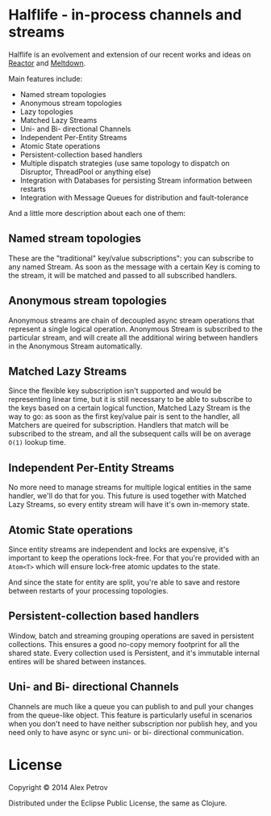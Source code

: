 # Halflife - in-process channels and streams

Halflife is an evolvement and extension of our recent works and ideas on
[Reactor]() and [Meltdown]().

Main features include:

  * Named stream topologies
  * Anonymous stream topologies
  * Lazy topologies
  * Matched Lazy Streams
  * Uni- and Bi- directional Channels 
  * Independent Per-Entity Streams
  * Atomic State operations
  * Persistent-collection based handlers
  * Multiple dispatch strategies (use same topology to dispatch on Disruptor, ThreadPool or anything else)
  * Integration with Databases for persisting Stream information between restarts
  * Integration with Message Queues for distribution and fault-tolerance
  
And a little more description about each one of them:

## Named stream topologies

These are the "traditional" key/value subscriptions": you can subscribe to any named Stream.
As soon as the message with a certain Key is coming to the stream, it will be matched
and passed to all subscribed handlers.

## Anonymous stream topologies

Anonymous streams are chain of decoupled async stream operations that represent a single
logical operation. Anonymous Stream is subscribed to the particular stream, and will
create all the additional wiring between handlers in the Anonymous Stream automatically.

## Matched Lazy Streams

Since the flexible key subscription isn't supported and would be representing linear time,
but it is still necessary to be able to subscribe to the keys based on a certain logical
function, Matched Lazy Stream is the way to go: as soon as the first key/value pair is
sent to the handler, all Matchers are queired for subscription. Handlers that match
will be subscribed to the stream, and all the subsequent calls will be on average `O(1)`
lookup time.

## Independent Per-Entity Streams

No more need to manage streams for multiple logical entities in the same handler,
we'll do that for you. This future is used together with Matched Lazy Streams, so
every entity stream will have it's own in-memory state.

## Atomic State operations

Since entity streams are independent and locks are expensive, it's important to
keep the operations lock-free. For that you're provided with an `Atom<T>` which
will ensure lock-free atomic updates to the state.

And since the state for entity are split, you're able to save and restore between
restarts of your processing topologies.

## Persistent-collection based handlers

Window, batch and streaming grouping operations are saved in persistent collections.
This ensures a good no-copy memory footprint for all the shared state. Every
collection used is Persistent, and it's immutable internal entires will be
shared between instances.

## Uni- and Bi- directional Channels

Channels are much like a queue you can publish to and pull your changes from
the queue-like object. This feature is particularly useful in scenarios when
you don't need to have neither subscription nor publish hey, and you need
only to have async or sync uni- or bi- directional communication.

# License

Copyright © 2014 Alex Petrov

Distributed under the Eclipse Public License, the same as Clojure.






